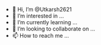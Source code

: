 - 👋 Hi, I’m @Utkarsh2621
- 👀 I’m interested in ...
- 🌱 I’m currently learning ...
- 💞️ I’m looking to collaborate on ...
- 📫 How to reach me ...

<!---
Utkarsh2621/Utkarsh2621 is a ✨ special ✨ repository because its `README.md` (this file) appears on your GitHub profile.
You can click the Preview link to take a look at your changes.
--->
